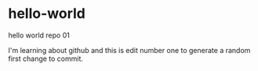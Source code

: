 # hello-world
hello world repo 01

I'm learning about github and this is edit number one to generate a random first change to commit.
